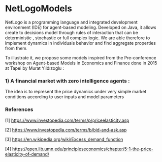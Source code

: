 # NetLogoModels
NetLogo is a programming language and integrated development environment (IDE) for agent-based modeling. Developed on Java, it allows create to decisions model through rules of interaction that can be deterministic , stochastic or full complex logic. We are able therefore to implement dynamics in individuals behavior and find aggregate properties from them.

To illustrate it, we propose some models inspired from the Pre-conference workshop on Agent-based
Models in Economics and Finance done in 2015 at Tapei by Murat Yıldızoglu :

### 1) A financial market with zero intelligence agents : 
The idea is to represent the price dynamics under very simple market conditions according to user inputs and model parameters

### References

[1] https://www.investopedia.com/terms/p/priceelasticity.asp

[2] https://www.investopedia.com/terms/b/bid-and-ask.asp

[3] https://en.wikipedia.org/wiki/Excess_demand_function

[4] https://open.lib.umn.edu/principleseconomics/chapter/5-1-the-price-elasticity-of-demand/ 

